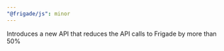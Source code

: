 ```yaml
---
"@frigade/js": minor
---
```


Introduces a new API that reduces the API calls to Frigade by more than 50%
